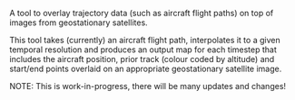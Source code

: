 A tool to overlay trajectory data (such as aircraft flight paths) on top of images from geostationary satellites.

This tool takes (currently) an aircraft flight path, interpolates it to a given temporal resolution and produces an output map for each timestep that includes the aircraft position, prior track (colour coded by altitude) and start/end points overlaid on an appropriate geostationary satellite image.

NOTE: This is work-in-progress, there will be many updates and changes!
